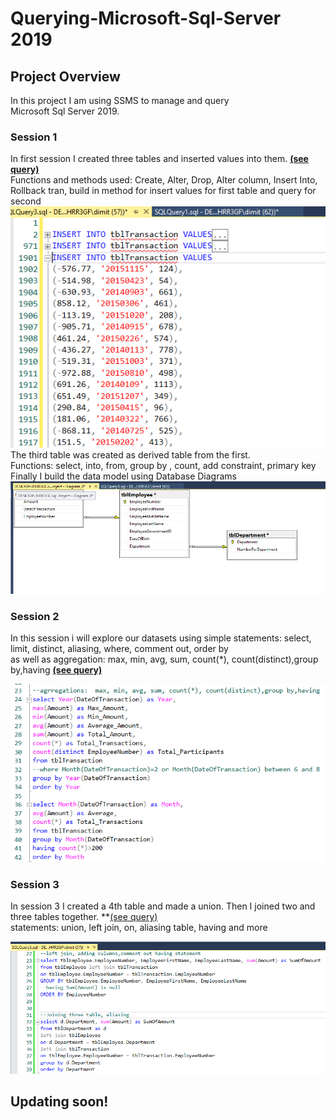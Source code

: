 # Querying-Microsoft-Sql-Server 2019

## Project Overview
In this project I am using SSMS to manage and query  
Microsoft Sql Server 2019.

### Session 1
In first session I created three tables and inserted values into them. **[(see query)](https://github.com/DimKaisaris/Querying-Microsoft-Sql-Server/blob/main/queries/SQLQuery1.sql)**  
Functions and methods used:  Create, Alter, Drop, Alter column, Insert Into, Rollback tran, build in method for insert values for first table and query for second  
![shot2](images/shot_2.png)  
The third table was created as derived table from the first.  
Functions: select, into, from, group by , count, add constraint, primary key  
Finally I build the data model using Database Diagrams  
![shot3](images/shot_3.png)


### Session 2
In this session i will explore our datasets using simple statements: select, limit, distinct, aliasing, where, comment out, order by  
as well as aggregation: max, min, avg, sum, count(*), count(distinct),group by,having **[(see query)](https://github.com/DimKaisaris/Querying-Microsoft-Sql-Server/blob/main/queries/SQLQuery2.sql)** 

![shot4](images/shot_4.png)

### Session 3
In session 3 I created a 4th table and made a union. Then I joined two and three tables together. **[(see query)](https://github.com/DimKaisaris/Querying-Microsoft-Sql-Server/blob/main/queries/SQLQuery3.sql)  
statements: union, left join, on, aliasing table, having and more

![shot5](images/shot_5.png)

## Updating soon!

